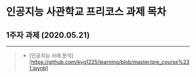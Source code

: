 # 인공지능 사관학교 프리코스 과제 목차

## 1주자 과제 (2020.05.21)
---
> * [인공지능 사례 분석][https://github.com/kyg1225/learning/blob/master/pre_course%231.ipynb]

